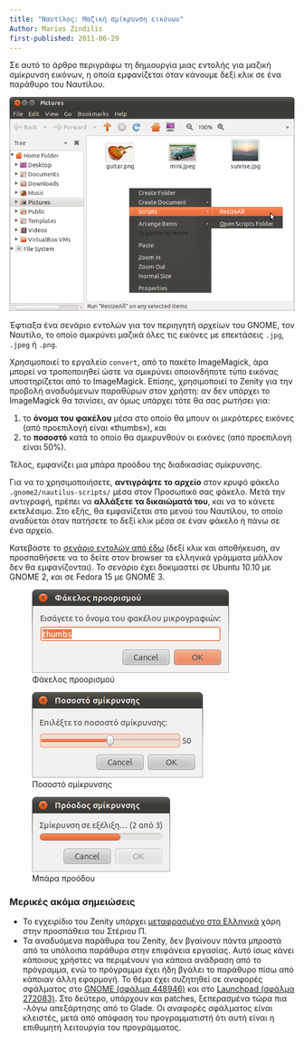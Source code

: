 ```yaml
---
title: "Ναυτίλος: Μαζική σμίκρυνση εικόνων"
Author: Marios Zindilis
first-published: 2011-06-29
---
```


Σε αυτό το άρθρο περιγράφω τη δημιουργία μιας εντολής για μαζική σμίκρυνση εικόνων, η οποία εμφανίζεται όταν κάνουμε
δεξί κλικ σε ένα παράθυρο του Ναυτίλου.

<!-- read more -->

![Μενού του Ναυτίλου](nautilus-resizeall-0.png)

Έφτιαξα ένα σενάριο εντολών για τον περιηγητή αρχείων του GNOME, τον Ναυτίλο, το οποίο σμικρύνει μαζικά όλες τις
εικόνες με επεκτάσεις `.jpg`, `.jpeg` ή `.png`.

Χρησιμοποιεί το εργαλείο `convert`, από το πακέτο ImageMagick, άρα 
μπορεί να τροποποιηθεί ώστε να σμικρύνει οποιονδήποτε τύπο εικόνας 
υποστηρίζεται από το ImageMagick. Επίσης, χρησιμοποιεί το Zenity για 
την προβολή αναδυόμενων παραθύρων στον χρήστη: αν δεν υπάρχει το 
ImageMagick θα τσινίσει, αν όμως υπάρχει τότε θα σας ρωτήσει για:

1.  το <strong>όνομα του φακέλου</strong> μέσα στο οποίο θα μπουν οι 
    μικρότερες εικόνες (από προεπιλογή είναι «thumbs»), και
2.  το <strong>ποσοστό</strong> κατά το οποίο θα σμικρυνθούν οι 
    εικόνες (από προεπιλογή είναι 50%).

Τέλος, εμφανίζει μια μπάρα προόδου της διαδικασίας σμίκρυνσης.

Για να το χρησιμοποιήσετε, <strong>αντιγράψτε το αρχείο</strong> στον 
κρυφό φάκελο <code>.gnome2/nautilus-scripts/</code> μέσα στον Προσωπικό 
σας φάκελο. Μετά την αντιγραφή, πρέπει να <strong>αλλάξετε τα δικαιώματά 
του</strong>, και να το κάνετε εκτελέσιμο. Στο εξής, θα εμφανίζεται στο 
μενού του Ναυτίλου, το οποίο αναδύεται όταν πατήσετε το δεξί κλικ μέσα 
σε έναν φάκελο ή πάνω σε ένα αρχείο. 

Κατεβάστε το [σενάριο εντολών από έδω](/static/etc/ResizeAll) (δεξί κλικ και
αποθήκευση, αν προσπαθήσετε να το δείτε στον browser τα ελληνικά γράμματα 
μάλλον δεν θα εμφανίζονται). Το σενάριο έχει δοκιμαστεί σε Ubuntu 10.10 με 
GNOME 2, και σε Fedora 15 με GNOME 3.

<div class="container">
<figure class="col-md-4">
<a href="/static/img/nautilus-resizeall-1.png">
<img src="/static/img/nautilus-resizeall-1.png" alt="Καθορισμός φακέλου προορισμού" title="Καθορισμός φακέλου προορισμού" />
</a>
<figcaption>Φάκελος προορισμού</figcaption>
</figure>

<figure class="col-md-4">
<a href="/static/img/nautilus-resizeall-2.png">
<img src="/static/img/nautilus-resizeall-2.png" alt="Ποσοστό σμίκρυνσης" title="Ποσοστό σμίκρυνσης" /> 
</a>
<figcaption>Ποσοστό σμίκρυνσης</figcaption>
</figure>

<figure class="col-md-4">
<a href="/static/img/nautilus-resizeall-3.png">
<img src="/static/img/nautilus-resizeall-3.png" alt="Μπάρα προόδου" title="Μπάρα προόδου" />
</a>
<figcaption>Μπάρα προόδου</figcaption>
</figure>
</div>

### Μερικές ακόμα σημειώσεις ###

*   Το εγχειρίδιο του Zenity υπάρχει [μεταφρασμένο στα Ελληνικά](http://library.gnome.org/users/zenity/stable/zenity-introduction.html.el) 
    χάρη στην προσπάθεια του Στέριου Π.
*   Τα αναδυόμενα παράθυρα του Zenity, δεν βγαίνουν πάντα μπροστά από 
    τα υπόλοιπα παράθυρα στην επιφάνεια εργασίας. Αυτό ίσως κάνει 
    κάποιους χρήστες να περιμένουν για κάποια ανάδραση από το πρόγραμμα, 
    ενώ το πρόγραμμα έχει ήδη βγάλει το παράθυρο πίσω από κάποιαν άλλη 
    εφαρμογή. Το θέμα έχει συζητηθεί σε αναφορές σφάλματος στο <a href="https://bugzilla.gnome.org/show_bug.cgi?id=448946">GNOME (σφάλμα 448946)</a> και στο <a href="https://bugs.launchpad.net/ubuntu/+source/zenity/+bug/272083">Launchpad (σφάλμα 272083)</a>. Στο δεύτερο, υπάρχουν και patches, ξεπερασμένα τώρα πια -λόγω απεξάρτησης από το Glade. Οι αναφορές σφάλματος είναι κλειστές, μετά από απόφαση του προγραμματιστή ότι αυτή είναι η επιθυμητή λειτουργία του προγράμματος.
